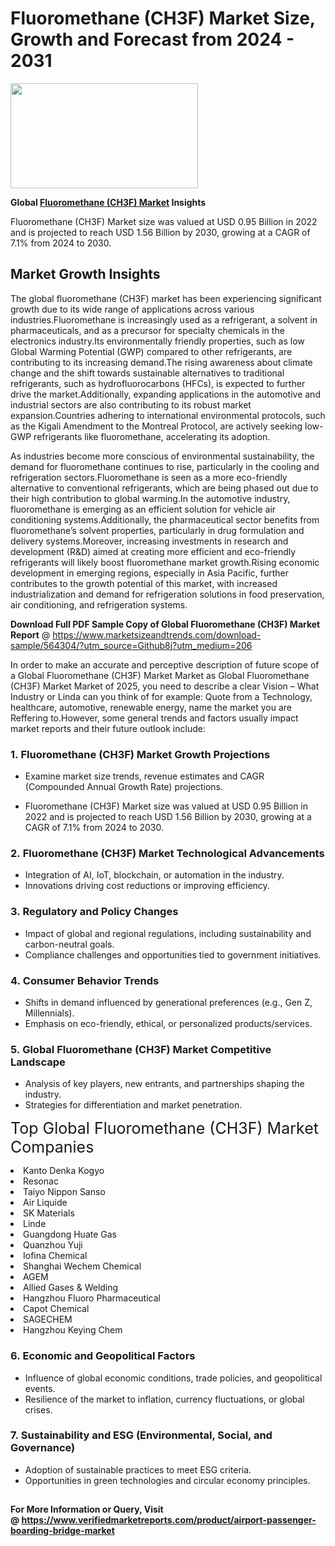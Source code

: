 <H1>Fluoromethane (CH3F) Market Size, Growth and Forecast from 2024 - 2031</H1><img class="aligncenter size-medium wp-image-584254" src="https://thirdeyenews.in/wp-content/uploads/2024/09/Global-Market-Research-300x168.jpeg" alt="" width="300" height="168" /><p><strong>Global&nbsp;<a href="https://www.marketsizeandtrends.com/download-sample/564304/?utm_source=Github8j?utm_medium=206">Fluoromethane (CH3F) Market</a> Insights</strong></p><p>Fluoromethane (CH3F) Market size was valued at USD 0.95 Billion in 2022 and is projected to reach USD 1.56 Billion by 2030, growing at a CAGR of 7.1% from 2024 to 2030.</p><p><h2>Market Growth Insights</h2> <p>The global fluoromethane (CH3F) market has been experiencing significant growth due to its wide range of applications across various industries.Fluoromethane is increasingly used as a refrigerant, a solvent in pharmaceuticals, and as a precursor for specialty chemicals in the electronics industry.Its environmentally friendly properties, such as low Global Warming Potential (GWP) compared to other refrigerants, are contributing to its increasing demand.The rising awareness about climate change and the shift towards sustainable alternatives to traditional refrigerants, such as hydrofluorocarbons (HFCs), is expected to further drive the market.Additionally, expanding applications in the automotive and industrial sectors are also contributing to its robust market expansion.Countries adhering to international environmental protocols, such as the Kigali Amendment to the Montreal Protocol, are actively seeking low-GWP refrigerants like fluoromethane, accelerating its adoption.</p> <p>As industries become more conscious of environmental sustainability, the demand for fluoromethane continues to rise, particularly in the cooling and refrigeration sectors.Fluoromethane is seen as a more eco-friendly alternative to conventional refrigerants, which are being phased out due to their high contribution to global warming.In the automotive industry, fluoromethane is emerging as an efficient solution for vehicle air conditioning systems.Additionally, the pharmaceutical sector benefits from fluoromethane’s solvent properties, particularly in drug formulation and delivery systems.Moreover, increasing investments in research and development (R&D) aimed at creating more efficient and eco-friendly refrigerants will likely boost fluoromethane market growth.Rising economic development in emerging regions, especially in Asia Pacific, further contributes to the growth potential of this market, with increased industrialization and demand for refrigeration solutions in food preservation, air conditioning, and refrigeration systems.</p> <p><span class=""><strong>Download Full PDF Sample Copy of Global Fluoromethane (CH3F) Market Report</strong> @ <a href="https://www.marketsizeandtrends.com/download-sample/564304/?utm_source=Github8j?utm_medium=206" target="_blank">https://www.marketsizeandtrends.com/download-sample/564304/?utm_source=Github8j?utm_medium=206</a></span></p><p>In order to make an accurate and perceptive description of future scope of a Global&nbsp;Fluoromethane (CH3F) Market Market as Global&nbsp;Fluoromethane (CH3F) Market Market of 2025, you need to describe a clear Vision &ndash; What Industry or Linda can you think of for example: Quote from a Technology, healthcare, automotive, renewable energy, name the market you are Reffering to.However, some general trends and factors usually impact market reports and their future outlook include:</p><h3>1.&nbsp;<strong>Fluoromethane (CH3F) Market Growth Projections</strong></h3><ul><li>Examine market size trends, revenue estimates and CAGR (Compounded Annual Growth Rate) projections.</li><li><p>Fluoromethane (CH3F) Market size was valued at USD 0.95 Billion in 2022 and is projected to reach USD 1.56 Billion by 2030, growing at a CAGR of 7.1% from 2024 to 2030.</p></li></ul><h3>2.&nbsp;<strong>Fluoromethane (CH3F) Market Technological Advancements</strong></h3><ul><li>Integration of AI, IoT, blockchain, or automation in the industry.</li><li>Innovations driving cost reductions or improving efficiency.</li></ul><h3>3.&nbsp;<strong>Regulatory and Policy Changes</strong></h3><ul><li>Impact of global and regional regulations, including sustainability and carbon-neutral goals.</li><li>Compliance challenges and opportunities tied to government initiatives.</li></ul><h3>4.&nbsp;<strong>Consumer Behavior Trends</strong></h3><ul><li>Shifts in demand influenced by generational preferences (e.g., Gen Z, Millennials).</li><li>Emphasis on eco-friendly, ethical, or personalized products/services.</li></ul><h3>5.&nbsp;<strong>Global Fluoromethane (CH3F) Market Competitive Landscape</strong></h3><ul><li>Analysis of key players, new entrants, and partnerships shaping the industry.</li><li>Strategies for differentiation and market penetration.</li></ul><p data-pm-slice="1 1 []"><span style="color: inherit; font-family: inherit; font-size: 25px;">Top Global Fluoromethane (CH3F) Market Companies</span></p><div class="" data-test-id=""><p><li>Kanto Denka Kogyo</li><li> Resonac</li><li> Taiyo Nippon Sanso</li><li> Air Liquide</li><li> SK Materials</li><li> Linde</li><li> Guangdong Huate Gas</li><li> Quanzhou Yuji</li><li> Iofina Chemical</li><li> Shanghai Wechem Chemical</li><li> AGEM</li><li> Allied Gases & Welding</li><li> Hangzhou Fluoro Pharmaceutical</li><li> Capot Chemical</li><li> SAGECHEM</li><li> Hangzhou Keying Chem</li></p></div><h3>6.&nbsp;<strong>Economic and Geopolitical Factors</strong></h3><ul><li>Influence of global economic conditions, trade policies, and geopolitical events.</li><li>Resilience of the market to inflation, currency fluctuations, or global crises.</li></ul><h3>7.&nbsp;<strong>Sustainability and ESG (Environmental, Social, and Governance)</strong></h3><ul><li>Adoption of sustainable practices to meet ESG criteria.</li><li>Opportunities in green technologies and circular economy principles.</li></ul><h2><strong style="font-size: 14px;">For More Information or Query, Visit @&nbsp;</strong><a style="background-color: #ffffff; font-size: 14px;" href="https://www.marketsizeandtrends.com/report/fluoromethane-ch3f-market/" target="_blank">https://www.verifiedmarketreports.com/product/airport-passenger-boarding-bridge-market</a></h2>